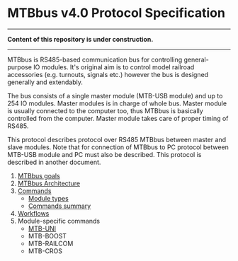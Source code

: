 MTBbus v4.0 Protocol Specification
==================================

---

**Content of this repository is under construction.**

---

MTBbus is RS485-based communication bus for controlling general-purpose IO
modules. It's original aim is to control model railroad accessories (e.g.
turnouts, signals etc.) however the bus is designed generally and extendably.

The bus consists of a single master module (MTB-USB module) and up to 254
IO modules. Master modules is in charge of whole bus. Master module is usually
connected to the computer too, thus MTBbus is basically controlled from the
computer. Master module takes care of proper timing of RS485.

This protocol describes protocol over RS485 MTBbus between master and slave
modules. Note that for connection of MTBbus to PC protocol between MTB-USB
module and PC must also be described. This protocol is described in another
document.

1. [MTBbus goals](goals.md)
2. [MTBbus Architecture](architecture.md)
3. [Commands](commands.md)
   - [Module types](module-types.md)
   - [Commands summary](commands-summary.md)
4. [Workflows](workflows.md)
5. Module-specific commands
   - [MTB-UNI](modules/uni.md)
   - MTB-BOOST
   - MTB-RAILCOM
   - MTB-CROS
